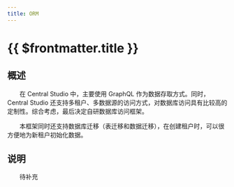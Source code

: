 ```yaml
---
title: ORM
---
```

# {{ $frontmatter.title }}
## 概述
&emsp;&emsp;在 Central Studio 中，主要使用 GraphQL 作为数据存取方式。同时，Central Studio 还支持多租户、多数据源的访问方式，对数据库访问具有比较高的定制性。综合考虑，最后决定自研数据库访问框架。

&emsp;&emsp;本框架同时还支持数据库迁移（表迁移和数据迁移），在创建租户时，可以很方便地为新租户初始化数据。

## 说明
&emsp;&emsp;待补充

